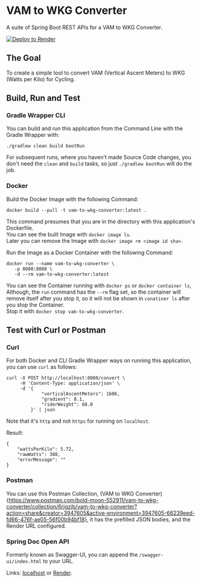 # VAM to WKG Converter

A suite of Spring Boot REST APIs for a VAM to WKG Converter.

[![Deploy to Render](https://render.com/images/deploy-to-render-button.svg)](https://render.com/deploy?repo=https://github.com/lukegjpotter/VamToWkgConverter)

## The Goal

To create a simple tool to convert VAM (Vertical Ascent Meters) to WKG (Watts per Kilo) for Cycling.

## Build, Run and Test

### Gradle Wrapper CLI

You can build and run this application from the Command Line with the Gradle Wrapper with:

    ./gradlew clean build bootRun

For subsequent runs, where you haven't made Source Code changes, you don't need the `clean` and `build` tasks,
so just `./gradlew bootRun` will do the job.

### Docker

Build the Docker Image with the following Command:

    docker build --pull -t vam-to-wkg-converter:latest .

This command presumes that you are in the directory with this application's Dockerfile.  
You can see the built Image with `docker image ls`.  
Later you can remove the Image with `docker image rm <image id sha>`.

Run the Image as a Docker Container with the following Command:

    docker run --name vam-to-wkg-converter \
       -p 8080:8080 \
       -d --rm vam-to-wkg-converter:latest

You can see the Container running with `docker ps` or `docker container ls`,  
Although, the `run` command has the `--rm` flag set, so the container will remove itself after you stop it, so it will
not be shown in `conatiner ls` after you stop the Container.  
Stop it with `docker stop vam-to-wkg-converter`.

## Test with Curl or Postman

### Curl

For both Docker and CLI Gradle Wrapper ways on running this application, you can use `curl` as follows:

    curl -X POST http://localhost:8080/convert \
         -H 'Content-Type: application/json' \
         -d '{
                 "verticalAscentMeters": 1606,
                 "gradient": 8.1,
                 "riderWeight": 68.0
             }' | json

Note that it's `http` and not `https` for running on `localhost`.

Result:

    {
        "wattsPerKilo": 5.72,
        "rawWatts": 388,
        "errorMessage": ""
    }

### Postman

You can use this Postman Collection, (VAM to WKG
Converter){https://www.postman.com/bold-moon-552911/vam-to-wkg-converter/collection/6rjgzjb/vam-to-wkg-converter?action=share&creator=3947605&active-environment=3947605-66239eed-fd66-476f-ae05-56f00b94bf18},
it has the prefilled JSON bodies, and the Render URL configured.

### Spring Doc Open API

Formerly known as Swagger-UI, you can append the `/swagger-ui/index.html` to your URL.

Links: [localhost](http://localhost:8080/swagger-ui/index.html)
or [Render](https://vamtowkgconverter.onrender.com/swagger-ui/index.html).

